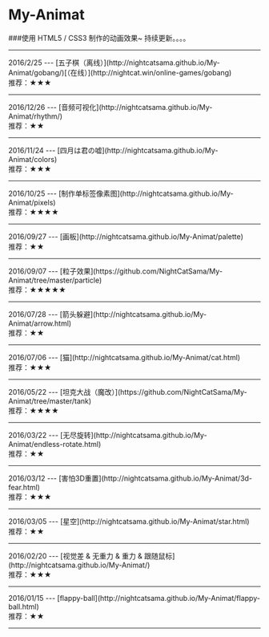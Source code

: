 # My-Animat
###使用 HTML5 / CSS3 制作的动画效果~ 持续更新。。。。
<hr>
2016/2/25 --- [五子棋（离线）](http://nightcatsama.github.io/My-Animat/gobang/)[（在线）](http://nightcat.win/online-games/gobang)<br>
推荐：★★★
<hr>
2016/12/26 --- [音频可视化](http://nightcatsama.github.io/My-Animat/rhythm/)<br>
推荐：★★
<hr>
2016/11/24 --- [四月は君の嘘](http://nightcatsama.github.io/My-Animat/colors)<br>
推荐：★★★
<hr>
2016/10/25 --- [制作单标签像素图](http://nightcatsama.github.io/My-Animat/pixels)<br>
推荐：★★★★
<hr>
2016/09/27 --- [画板](http://nightcatsama.github.io/My-Animat/palette)<br>
推荐：★★
<hr>
2016/09/07 --- [粒子效果](https://github.com/NightCatSama/My-Animat/tree/master/particle)<br>
推荐：★★★★★
<hr>
2016/07/28 --- [箭头躲避](http://nightcatsama.github.io/My-Animat/arrow.html)<br>
推荐：★★
<hr>
2016/07/06 --- [猫](http://nightcatsama.github.io/My-Animat/cat.html)<br>
推荐：★★★
<hr>
2016/05/22 --- [坦克大战（魔改）](https://github.com/NightCatSama/My-Animat/tree/master/tank)<br>
推荐：★★★★
<hr>
2016/03/22 --- [无尽旋转](http://nightcatsama.github.io/My-Animat/endless-rotate.html)<br>
推荐：★★
<hr>
2016/03/12 --- [害怕3D重置](http://nightcatsama.github.io/My-Animat/3d-fear.html)<br>
推荐：★★★
<hr>
2016/03/05 --- [星空](http://nightcatsama.github.io/My-Animat/star.html)<br>
推荐：★★
<hr>
2016/02/20 --- 
[视觉差 & 无重力 & 重力 & 跟随鼠标](http://nightcatsama.github.io/My-Animat/)<br>
推荐：★★★
<hr>
2016/01/15 --- [flappy-ball](http://nightcatsama.github.io/My-Animat/flappy-ball.html)<br>
推荐：★★
<hr>

